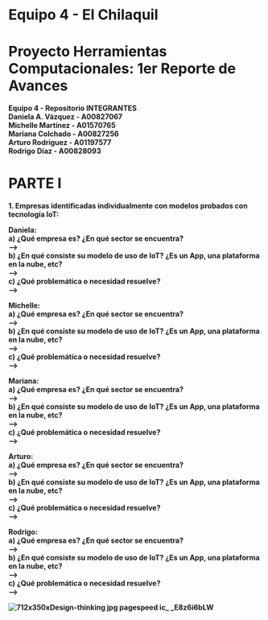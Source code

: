 # Equipo 4 - El Chilaquil

# Proyecto Herramientas Computacionales: 1er Reporte de Avances

<b> Equipo 4 - Repositorio <b/> 
INTEGRANTES   
Daniela A. Vázquez - A00827067  
Michelle Martínez - A01570765  
Mariana Colchado - A00827256  
Arturo Rodríguez - A01197577  
Rodrigo Díaz - A00828093  
    
# PARTE I  
    
<b>1. Empresas identificadas individualmente con modelos probados con tecnología IoT:
        
Daniela: <b/>   
    <b> a) ¿Qué empresa es? ¿En qué sector se encuentra? <b/>  
            -->  
    <b> b) ¿En qué consiste su modelo de uso de IoT? ¿Es un App, una plataforma en la nube, etc? <b/>  
            -->  
    <b> c) ¿Qué problemática o necesidad resuelve? <b/>  
            -->    
            
<b> Michelle: <b/>  
    <b> a) ¿Qué empresa es? ¿En qué sector se encuentra? <b/>  
            -->  
    <b> b) ¿En qué consiste su modelo de uso de IoT? ¿Es un App, una plataforma en la nube, etc? <b/>  
            -->  
    <b> c) ¿Qué problemática o necesidad resuelve? <b/>  
            -->   
            
<b> Mariana: <b/>  
    <b> a) ¿Qué empresa es? ¿En qué sector se encuentra? <b/>  
            -->  
    <b> b) ¿En qué consiste su modelo de uso de IoT? ¿Es un App, una plataforma en la nube, etc? <b/>  
            -->  
    <b> c) ¿Qué problemática o necesidad resuelve? <b/>  
            -->  
            
<b> Arturo: <b/>  
   <b>  a) ¿Qué empresa es? ¿En qué sector se encuentra? <b/>  
            -->  
    <b> b) ¿En qué consiste su modelo de uso de IoT? ¿Es un App, una plataforma en la nube, etc? <b/>  
            -->  
    <b> c) ¿Qué problemática o necesidad resuelve? <b/>  
            -->  
            
<b> Rodrigo: <b/>  
   <b>  a) ¿Qué empresa es? ¿En qué sector se encuentra? <b/>  
            -->  
    <b> b) ¿En qué consiste su modelo de uso de IoT? ¿Es un App, una plataforma en la nube, etc? <b/>  
            -->  
    <b> c) ¿Qué problemática o necesidad resuelve? <b/>  
            -->  
            
![712x350xDesign-thinking jpg pagespeed ic_ _E8z6i6bLW](https://user-images.githubusercontent.com/71424870/93436299-38ca9100-f890-11ea-817c-a1e85b4b7c14.jpg)
            



<b> <b/> 
